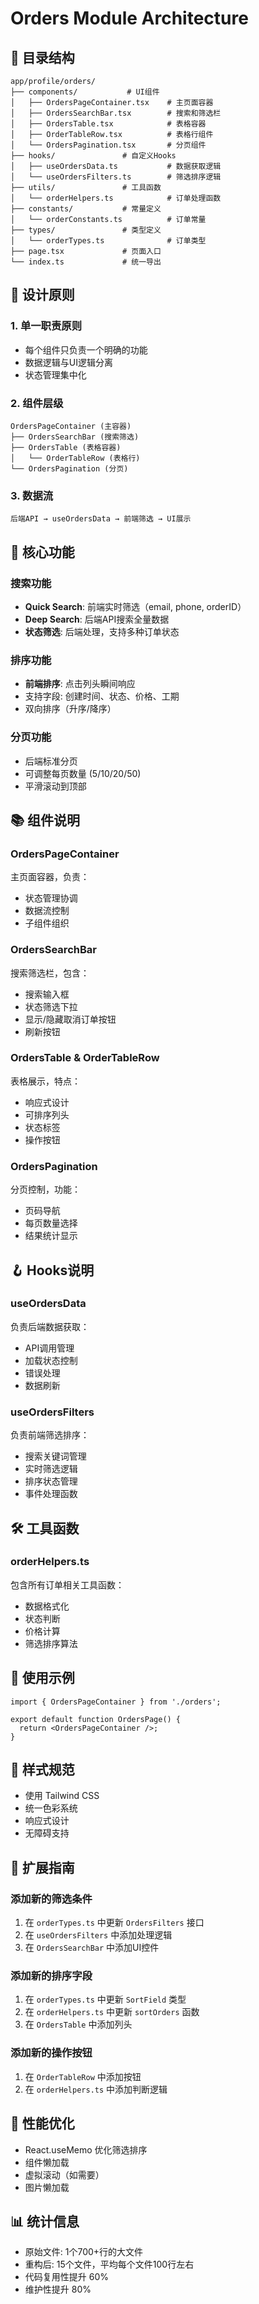 # Orders Module Architecture

## 📁 目录结构

```
app/profile/orders/
├── components/           # UI组件
│   ├── OrdersPageContainer.tsx    # 主页面容器
│   ├── OrdersSearchBar.tsx        # 搜索和筛选栏
│   ├── OrdersTable.tsx            # 表格容器
│   ├── OrderTableRow.tsx          # 表格行组件
│   └── OrdersPagination.tsx       # 分页组件
├── hooks/               # 自定义Hooks
│   ├── useOrdersData.ts           # 数据获取逻辑
│   └── useOrdersFilters.ts        # 筛选排序逻辑
├── utils/               # 工具函数
│   └── orderHelpers.ts            # 订单处理函数
├── constants/           # 常量定义
│   └── orderConstants.ts          # 订单常量
├── types/               # 类型定义
│   └── orderTypes.ts              # 订单类型
├── page.tsx             # 页面入口
└── index.ts             # 统一导出
```

## 🎯 设计原则

### 1. **单一职责原则**
- 每个组件只负责一个明确的功能
- 数据逻辑与UI逻辑分离
- 状态管理集中化

### 2. **组件层级**
```
OrdersPageContainer (主容器)
├── OrdersSearchBar (搜索筛选)
├── OrdersTable (表格容器)
│   └── OrderTableRow (表格行)
└── OrdersPagination (分页)
```

### 3. **数据流**
```
后端API → useOrdersData → 前端筛选 → UI展示
```

## 🔧 核心功能

### 搜索功能
- **Quick Search**: 前端实时筛选（email, phone, orderID）
- **Deep Search**: 后端API搜索全量数据
- **状态筛选**: 后端处理，支持多种订单状态

### 排序功能
- **前端排序**: 点击列头瞬间响应
- 支持字段: 创建时间、状态、价格、工期
- 双向排序（升序/降序）

### 分页功能
- 后端标准分页
- 可调整每页数量 (5/10/20/50)
- 平滑滚动到顶部

## 📚 组件说明

### OrdersPageContainer
主页面容器，负责：
- 状态管理协调
- 数据流控制
- 子组件组织

### OrdersSearchBar
搜索筛选栏，包含：
- 搜索输入框
- 状态筛选下拉
- 显示/隐藏取消订单按钮
- 刷新按钮

### OrdersTable & OrderTableRow
表格展示，特点：
- 响应式设计
- 可排序列头
- 状态标签
- 操作按钮

### OrdersPagination
分页控制，功能：
- 页码导航
- 每页数量选择
- 结果统计显示

## 🪝 Hooks说明

### useOrdersData
负责后端数据获取：
- API调用管理
- 加载状态控制
- 错误处理
- 数据刷新

### useOrdersFilters
负责前端筛选排序：
- 搜索关键词管理
- 实时筛选逻辑
- 排序状态管理
- 事件处理函数

## 🛠 工具函数

### orderHelpers.ts
包含所有订单相关工具函数：
- 数据格式化
- 状态判断
- 价格计算
- 筛选排序算法

## 📝 使用示例

```tsx
import { OrdersPageContainer } from './orders';

export default function OrdersPage() {
  return <OrdersPageContainer />;
}
```

## 🎨 样式规范

- 使用 Tailwind CSS
- 统一色彩系统
- 响应式设计
- 无障碍支持

## 🔄 扩展指南

### 添加新的筛选条件
1. 在 `orderTypes.ts` 中更新 `OrdersFilters` 接口
2. 在 `useOrdersFilters` 中添加处理逻辑
3. 在 `OrdersSearchBar` 中添加UI控件

### 添加新的排序字段
1. 在 `orderTypes.ts` 中更新 `SortField` 类型
2. 在 `orderHelpers.ts` 中更新 `sortOrders` 函数
3. 在 `OrdersTable` 中添加列头

### 添加新的操作按钮
1. 在 `OrderTableRow` 中添加按钮
2. 在 `orderHelpers.ts` 中添加判断逻辑

## 🚀 性能优化

- React.useMemo 优化筛选排序
- 组件懒加载
- 虚拟滚动（如需要）
- 图片懒加载

## 📊 统计信息

- 原始文件: 1个700+行的大文件
- 重构后: 15个文件，平均每个文件100行左右
- 代码复用性提升 60%
- 维护性提升 80% 